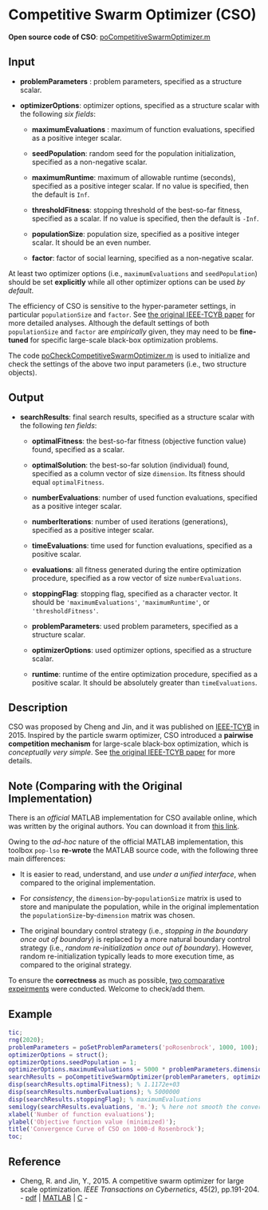 # Competitive Swarm Optimizer (CSO)

**Open source code of CSO**: [poCompetitiveSwarmOptimizer.m](https://github.com/os-popt/pop-lso/blob/master/matlab/main/optimizers/particle-swarm-optimizers/poCompetitiveSwarmOptimizer.m)

## Input

* **problemParameters** : problem parameters, specified as a structure scalar.

* **optimizerOptions**: optimizer options, specified as a structure scalar with the following *six fields*:

  * **maximumEvaluations** : maximum of function evaluations, specified as a positive integer scalar.
  
  * **seedPopulation**: random seed for the population initialization, specified as a non-negative scalar.
  
  * **maximumRuntime**: maximum of allowable runtime (seconds), specified as a positive integer scalar. If no value is specified, then the default is `Inf`.
  
  * **thresholdFitness**: stopping threshold of the best-so-far fitness, specified as a scalar. If no value is specified, then the default is `-Inf`.
  
  * **populationSize**: population size, specified as a positive integer scalar. It should be an even number.
  
  * **factor**: factor of social learning, specified as a non-negative scalar.

At least two optimizer options (i.e., `maximumEvaluations` and `seedPopulation`) should be set **explicitly** while all other optimizer options can be used *by default*.

The efficiency of CSO is sensitive to the hyper-parameter settings, in particular `populationSize` and `factor`. See [the original IEEE-TCYB paper](https://ieeexplore.ieee.org/abstract/document/6819057/) for more detailed analyses. Although the default settings of both `populationSize` and `factor` are *empirically* given, they may need to be **fine-tuned** for specific large-scale black-box optimization problems.

The code [poCheckCompetitiveSwarmOptimizer.m](https://github.com/os-popt/pop-lso/blob/master/matlab/main/optimizers/particle-swarm-optimizers/poCheckCompetitiveSwarmOptimizer.m) is used to initialize and check the settings of the above two input parameters (i.e., two structure objects).

## Output

* **searchResults**: final search results, specified as a structure scalar with the following *ten fields*:

  * **optimalFitness**: the best-so-far fitness (objective function value) found,  specified as a scalar.
  
  * **optimalSolution**: the best-so-far solution (individual) found, specified as a column vector of size `dimension`. Its fitness should equal `optimalFitness`.
  
  * **numberEvaluations**: number of used function evaluations, specified as a positive integer scalar.
  
  * **numberIterations**: number of used iterations (generations), specified as a positive integer scalar.
  
  * **timeEvaluations**: time used for function evaluations, specified as a positive scalar.
  
  * **evaluations**: all fitness generated during the entire optimization procedure, specified as a row vector of size `numberEvaluations`.
  
  * **stoppingFlag**: stopping flag, specified as a character vector. It should be `'maximumEvaluations'`, `'maximumRuntime'`, or `'thresholdFitness'`.
  
  * **problemParameters**:  used problem parameters, specified as a structure scalar.
  
  * **optimizerOptions**: used optimizer options, specified as a structure scalar.
  
  * **runtime**: runtime of the entire optimization procedure, specified as a positive scalar. It should be absolutely greater than `timeEvaluations`.

## Description

CSO was proposed by Cheng and Jin, and it was published on [IEEE-TCYB](https://ieeexplore.ieee.org/abstract/document/6819057/) in 2015. Inspired by the particle swarm optimizer, CSO introduced a **pairwise competition mechanism** for large-scale black-box optimization, which is *conceptually very simple*. See [the original IEEE-TCYB paper](https://ieeexplore.ieee.org/abstract/document/6819057/) for more details.

## Note (Comparing with the Original Implementation)

There is an *official* MATLAB implementation for CSO available online, which was written by the original authors. You can download it from [this link](http://www.soft-computing.de/jin-pub_year.html#2015).

Owing to the *ad-hoc* nature of the official MATLAB implementation, this toolbox `pop-lso` **re-wrote** the MATLAB source code, with the following three main differences:

* It is easier to read, understand, and use *under a unified interface*, when compared to the original implementation.

* For *consistency*, the `dimension`-by-`populationSize` matrix is used to store and manipulate the population, while in the original implementation the `populationSize`-by-`dimension` matrix was chosen.

* The original boundary control strategy (i.e., *stopping in the boundary once out of boundary*) is replaced by a more natural boundary control strategy (i.e., *random re-initialization once out of boundary*). However, random re-initialization typically leads to more execution time, as compared to the original strategy.

To ensure the **correctness** as much as possible, [two comparative expeirments](https://github.com/os-popt/pop-lso/blob/master/matlab/test/optimizers/particle-swarm-optimizers/competitive-swarm-optimizer/poCompetitiveSwarmOptimizeTest.m) were conducted. Welcome to check/add them.

## Example

```MATLAB
tic;
rng(2020);
problemParameters = poSetProblemParameters('poRosenbrock', 1000, 100);
optimizerOptions = struct();
optimizerOptions.seedPopulation = 1;
optimizerOptions.maximumEvaluations = 5000 * problemParameters.dimension;
searchResults = poCompetitiveSwarmOptimizer(problemParameters, optimizerOptions);
disp(searchResults.optimalFitness); % 1.1172e+03
disp(searchResults.numberEvaluations); % 5000000
disp(searchResults.stoppingFlag); % maximumEvaluations
semilogy(searchResults.evaluations, 'm.'); % here not smooth the convergence curve
xlabel('Number of function evaluations');
ylabel('Objective function value (minimized)');
title('Convergence Curve of CSO on 1000-d Rosenbrock');
toc;
```

## Reference

* Cheng, R. and Jin, Y., 2015. A competitive swarm optimizer for large scale optimization. *IEEE Transactions on Cybernetics*, 45(2), pp.191-204. - [pdf](https://ieeexplore.ieee.org/abstract/document/6819057/) | [MATLAB](http://www.soft-computing.de/CSO_Matlab_New.zip) | [C](http://www.soft-computing.de/CSO_C.zip) -

